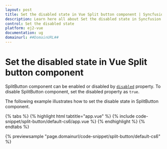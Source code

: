 ```yaml
---
layout: post
title: Set the disabled state in Vue Split button component | Syncfusion
description: Learn here all about Set the disabled state in Syncfusion Vue Split button component of Syncfusion Essential JS 2 and more.
control: Set the disabled state 
platform: ej2-vue
documentation: ug
domainurl: ##DomainURL##
---
```


# Set the disabled state in Vue Split button component

SplitButton component can be enabled or disabled by [`disabled`](https://ej2.syncfusion.com/vue/documentation/api/split-button/#disabled) property. To disable SplitButton component, set the disabled property as `true`.

The following example illustrates how to set the disable state in SplitButton component.

{% tabs %}
{% highlight html tabtitle="app.vue" %}
{% include code-snippet/split-button/default-cs6/app.vue %}
{% endhighlight %}
{% endtabs %}
        
{% previewsample "page.domainurl/code-snippet/split-button/default-cs6" %}